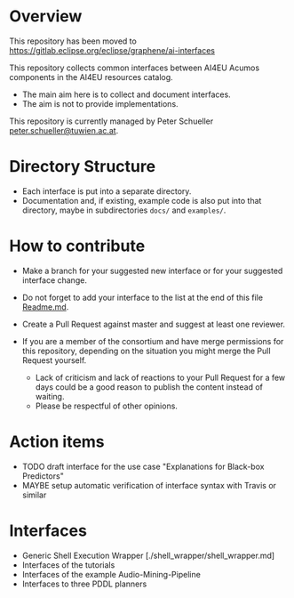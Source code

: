 # Overview

This repository has been moved to https://gitlab.eclipse.org/eclipse/graphene/ai-interfaces

This repository collects common interfaces between AI4EU Acumos components in the AI4EU resources catalog.

* The main aim here is to collect and document interfaces.
* The aim is not to provide implementations.

This repository is currently managed by Peter Schueller <peter.schueller@tuwien.ac.at>.

# Directory Structure

* Each interface is put into a separate directory.
* Documentation and, if existing, example code is also put into that directory, maybe in subdirectories `docs/` and `examples/`.

# How to contribute

* Make a branch for your suggested new interface or for your suggested interface change.
* Do not forget to add your interface to the list at the end of this file [Readme.md](https://github.com/ai4eu/interfaces/edit/master/README.md).
* Create a Pull Request against master and suggest at least one reviewer.
* If you are a member of the consortium and have merge permissions for this repository, depending on the situation you might merge the Pull Request yourself.

  - Lack of criticism and lack of reactions to your Pull Request for a few days could be a good reason to publish the content instead of waiting.
  - Please be respectful of other opinions.

# Action items

* TODO draft interface for the use case "Explanations for Black-box Predictors"
* MAYBE setup automatic verification of interface syntax with Travis or similar

# Interfaces

* Generic Shell Execution Wrapper [./shell_wrapper/shell_wrapper.md]
* Interfaces of the tutorials
* Interfaces of the example Audio-Mining-Pipeline
* Interfaces to three PDDL planners
